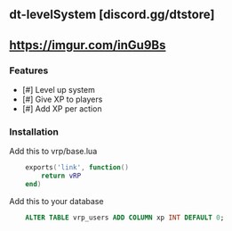 ## dt-levelSystem [discord.gg/dtstore]

## https://imgur.com/inGu9Bs

### Features
- [#] Level up system
- [#] Give XP to players
- [#] Add XP per action

### Installation

Add this to vrp/base.lua

```lua
    exports('link', function()
        return vRP
    end)
```

Add this to your database

```sql
    ALTER TABLE vrp_users ADD COLUMN xp INT DEFAULT 0;
```
